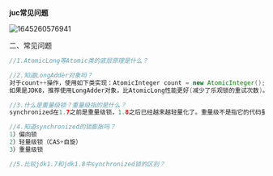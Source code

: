 **juc常见问题**

![1645260576941](C:\Users\Administrator\AppData\Roaming\Typora\typora-user-images\1645260576941.png)









二、常见问题

```java
//1.AtomicLong等Atomic类的底层原理是什么？

//2.知道LongAdder对象吗？
对于count++操作，使用如下类实现：AtomicInteger count = new AtomicInteger();count.addAndGet(1); 
如果是JDK8，推荐使用LongAdder对象，比AtomicLong性能更好(减少了乐观锁的重试次数)。

//3.什么是重量级锁？重量级指的是什么？
synchronized在1.7之前是重量级锁，1.8之后已经越来越轻量化了。重量级不是指它的代码量多效率低，而是指依赖的多少。synchronized1.7之前严重依赖操作系统内核很多命令。

//4.知道synchronized的锁膨胀吗？
1）偏向锁
2）轻量级锁（CAS+自旋）
3）重量级锁

//5.比较jdk1.7和jdk1.8中synchronized锁的区别？








```

